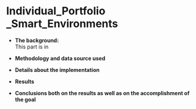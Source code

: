 # Individual_Portfolio _Smart_Environments
- **The background:**\
 This part is in 
- **Methodology and data source used**
  
- **Details about the implementation**
  
- **Results**
  
- **Conclusions both on the results as well as on the accomplishment of the goal**
